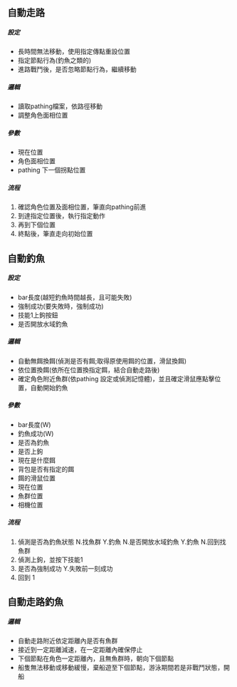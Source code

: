## 自動走路
##### 設定
* 長時間無法移動，使用指定傳點重設位置
* 指定節點行為(釣魚之類的)
* 進路戰鬥後，是否忽略節點行為，繼續移動
##### 邏輯
* 讀取pathing檔案，依路徑移動
* 調整角色面相位置
##### 參數
* 現在位置
* 角色面相位置
* pathing 下一個拐點位置
##### 流程
1. 確認角色位置及面相位置，筆直向pathing前進
2. 到達指定位置後，執行指定動作
3. 再到下個位置
4. 終點後，筆直走向初始位置

## 自動釣魚
##### 設定
* bar長度(越短釣魚時間越長，且可能失敗)
* 強制成功(要失敗時，強制成功)
* 技能1上鉤按鈕
* 是否開放水域釣魚
##### 邏輯
* 自動無餌換餌(偵測是否有餌;取得原使用餌的位置，滑鼠換餌)
* 依位置換餌(依所在位置換指定餌，結合自動走路後)
* 確定角色附近魚群(依pathing 設定或偵測記憶體)，並且確定滑鼠應點擊位置，自動開始釣魚
##### 參數
* bar長度(W)
* 釣魚成功(W)
* 是否為釣魚
* 是否上鉤
* 現在是什麼餌
* 背包是否有指定的餌
* 餌的滑鼠位置
* 現在位置
* 魚群位置
* 相機位置

##### 流程
1. 偵測是否為釣魚狀態
   N.找魚群
      Y.釣魚
      N.是否開放水域釣魚
         Y.釣魚
         N.回到找魚群
3. 偵測上鉤，並按下技能1
4. 是否為強制成功
   Y.失敗前一刻成功
5. 回到 1


## 自動走路釣魚
##### 邏輯
* 自動走路附近依定距離內是否有魚群
* 接近到一定距離減速，在一定距離內確保停止
* 下個節點在角色一定距離內，且無魚群時，朝向下個節點
* 船隻無法移動或移動緩慢，棄船遊至下個節點，游泳期間若是非戰鬥狀態，開船
